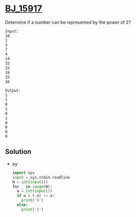 # [BJ_15917](https://acmicpc.net/problem/15917)

Determine if a number can be represented by the power of 2?

```txt
Input:
10
1
2
7
4
14
32
33
34
35
36

Output:
1
1
0
1
0
1
0
0
0
0
```

## Solution

* py

  ```py
  import sys
  input = sys.stdin.readline
  N = int(input())
  for _ in range(N):
    a = int(input())
    if a & (-a) != a:
      print('0')
    else:
      print('1')
  ```

